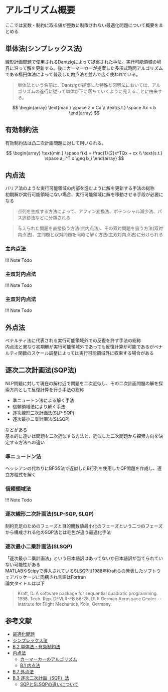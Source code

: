 # アルゴリズム概要

ここでは変数・制約に取る値が整数に制限されない最適化問題について概要をまとめる

## 単体法(シンプレックス法)
線形計画問題で使用されるDantzigによって提案された手法。実行可能領域の境界に沿って解を更新する。後にカーマーカーが提案した多項式時間アルゴリズムである楕円体法によって普及した内点法と並んで広く使われている。

> 単体法という名前は、Dantzigが提案した特殊な図解法においては、アルゴリズムの進行に従って単体が下に落ちていくように見えることに由来する。


$$
\begin{array}
\text{max } \space z = Cx \\
\text{s.t.} \space Ax < b
\end{array}
$$

## 有効制約法
有効制約法は凸二次計画問題に対して用いられる。

$$
\begin{array}
\text{min } \space f(x) = \frac{1}{2}x^TQx + cx \\
\text{s.t.} \space a_i^T x \geq b_i
\end{array}
$$

## 内点法
バリア法のような実行可能領域の内部を進むように解を更新する手法の総称  
初期解が実行可能領域にない場合、実行可能領域に解を移動させる手段が必要になる

> 点列を生成する方法によって、アフィン変換法、ポテンシャル減少法、パス追跡法などに分類される

> 与えられた問題を直接扱う方法(主内点法)、その双対問題を扱う方法(双対内点法)、主問題と双対問題を同時に解く方法(主双対内点法)に分けられる

### 主内点法
!!! Note
    Todo
### 主双対内点法
!!! Note
    Todo
### 主双対内点法
!!! Note
    Todo
## 外点法
ペナルティ法に代表される実行可能領域外での反復を許す手法の総称  
内点法と異なり初期解が実行可能領域外であっても反復計算が可能であるがペナルティ関数のスケール調整によっては実行可能領域外に収束する場合がある

## 逐次二次計画法(SQP法)
NLP問題に対して現在の解付近で問題を二次近似し、その二次計画問題の解を探索方向として反復計算を行う手法の総称

- 準ニュートン法による解く手法
- 信頼領域法により解く手法
- 逐次線形二次計画法(SLP-SQP)
- 逐次最小二乗計画法(SLSQP)

などがある  
基本的に違いは問題を二次近似する方法と、近似した二次問題から探索方向を決定する方法への違い

### 準ニュートン法
ヘッシアンの代わりにBFGS法で近似したB行列を使用したQP問題を作成し、連立方程式を解く
### 信頼領域法
!!! Note
    Todo

### 逐次線形二次計画法(SLP-SQP, SLQP)
制約充足のためのフェーズと目的関数値最小化のフェーズという二つのフェーズから構成される他のSQP法とは毛色が違う最適化手法

### 逐次最小二乗計画法(SLSQP)
「逐次最小二乗計画法」という日本語訳はあってないか日本語訳が当てられていない可能性がある  
MATLABやScipyで導入されているSLSQPは1988年Kraftらの発表したソフトウェアパッケージに同梱され言語はFortran  
論文タイトルは以下

> Kraft, D. A software package for sequential quadratic
   programming. 1988. Tech. Rep. DFVLR-FB 88-28, DLR German Aerospace
   Center -- Institute for Flight Mechanics, Koln, Germany.



## 参考文献
- [最適化問題](https://ja.wikipedia.org/wiki/%E6%9C%80%E9%81%A9%E5%8C%96%E5%95%8F%E9%A1%8C)
- [シンプレックス法](https://ja.wikipedia.org/wiki/%E3%82%B7%E3%83%B3%E3%83%97%E3%83%AC%E3%83%83%E3%82%AF%E3%82%B9%E6%B3%95)
- [B.2 単体法・有効制約法](https://www.msi.co.jp/nuopt/docs/v18/manual/html/0B-02-00.html)
- [内点法](https://ja.wikipedia.org/wiki/%E5%86%85%E7%82%B9%E6%B3%95)
    - [カーマーカーのアルゴリズム](https://ja.wikipedia.org/wiki/%E3%82%AB%E3%83%BC%E3%83%9E%E3%83%BC%E3%82%AB%E3%83%BC%E3%81%AE%E3%82%A2%E3%83%AB%E3%82%B4%E3%83%AA%E3%82%BA%E3%83%A0)
    - [B.1 内点法](https://www.msi.co.jp/nuopt/docs/v18/manual/html/0B-01-00.html)
- [B.7 外点法](https://www.msi.co.jp/nuopt/docs/v18/manual/html/0B-07-00.html)
- [B.3 逐次二次計画（SQP）法](https://www.msi.co.jp/nuopt/docs/v18/manual/html/0B-03-00.html)
    - [SQPとSLSQPの違いについて](https://stats.stackexchange.com/questions/268290/in-mathematical-optimization-are-sequential-quadratic-programming-and-sequentia)